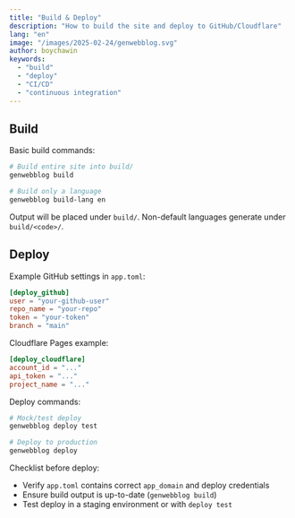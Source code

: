```yaml
---
title: "Build & Deploy"
description: "How to build the site and deploy to GitHub/Cloudflare"
lang: "en"
image: "/images/2025-02-24/genwebblog.svg"
author: boychawin
keywords:
  - "build"
  - "deploy"
  - "CI/CD"
  - "continuous integration"
---
```


## Build

Basic build commands:

```bash
# Build entire site into build/
genwebblog build

# Build only a language
genwebblog build-lang en
```

Output will be placed under `build/`. Non-default languages generate under `build/<code>/`.

## Deploy

Example GitHub settings in `app.toml`:

```toml
[deploy_github]
user = "your-github-user"
repo_name = "your-repo"
token = "your-token"
branch = "main"
```

Cloudflare Pages example:

```toml
[deploy_cloudflare]
account_id = "..."
api_token = "..."
project_name = "..."
```

Deploy commands:

```bash
# Mock/test deploy
genwebblog deploy test

# Deploy to production
genwebblog deploy
```

Checklist before deploy:

- Verify `app.toml` contains correct `app_domain` and deploy credentials
- Ensure build output is up-to-date (`genwebblog build`)
- Test deploy in a staging environment or with `deploy test`


